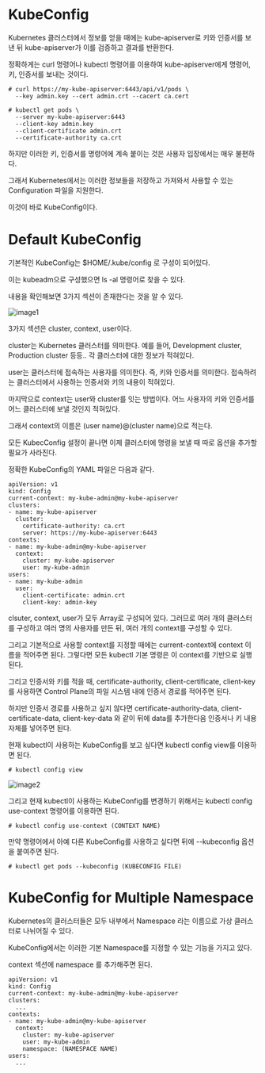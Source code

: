 # KubeConfig

Kubernetes 클러스터에서 정보를 얻을 때에는 kube-apiserver로 키와 인증서를 보낸 뒤 kube-apiserver가 이를 검증하고 결과를 반환한다.

정확하게는 curl 명령어나 kubectl 명령어를 이용하여 kube-apiserver에게 명령어, 키, 인증서를 보내는 것이다.

```
# curl https://my-kube-apiserver:6443/api/v1/pods \
  --key admin.key --cert admin.crt --cacert ca.cert
  
# kubectl get pods \
  --server my-kube-apiserver:6443
  --client-key admin.key
  --client-certificate admin.crt
  --certificate-authority ca.crt
```

하지만 이러한 키, 인증서를 명령어에 계속 붙이는 것은 사용자 입장에서는 매우 불편하다.

그래서 Kubernetes에서는 이러한 정보들을 저장하고 가져와서 사용할 수 있는 Configuration 파일을 지원한다.

이것이 바로 KubeConfig이다.

# Default KubeConfig

기본적인 KubeConfig는 $HOME/.kube/config 로 구성이 되어있다.

이는 kubeadm으로 구성했으면 ls -al 명령어로 찾을 수 있다.

내용을 확인해보면 3가지 섹션이 존재한다는 것을 알 수 있다.

![image1]()

3가지 섹션은 cluster, context, user이다.

cluster는 Kubernetes 클러스터를 의미한다. 예를 들어, Development cluster, Production cluster 등등.. 각 클러스터에 대한 정보가 적혀있다.

user는 클러스터에 접속하는 사용자를 의미한다. 즉, 키와 인증서를 의미한다. 접속하려는 클러스터에서 사용하는 인증서와 키의 내용이 적혀있다.

마지막으로 context는 user와 cluster를 잇는 방법이다. 어느 사용자의 키와 인증서를 어느 클러스터에 보낼 것인지 적혀있다.

그래서 context의 이름은 (user name)@(cluster name)으로 적는다.

모든 KubecConfig 설정이 끝나면 이제 클러스터에 명령을 보낼 때 따로 옵션을 추가할 필요가 사라진다.

정확한 KubeConfig의 YAML 파일은 다음과 같다.

```
apiVersion: v1
kind: Config
current-context: my-kube-admin@my-kube-apiserver
clusters:
- name: my-kube-apiserver
  cluster:
    certificate-authority: ca.crt
    server: https://my-kube-apiserver:6443
contexts:
- name: my-kube-admin@my-kube-apiserver
  context:
    cluster: my-kube-apiserver
    user: my-kube-admin
users:
- name: my-kube-admin
  user:
    client-certificate: admin.crt
    client-key: admin-key
```

clsuter, context, user가 모두 Array로 구성되어 있다. 그러므로 여러 개의 클러스터를 구성하고 여러 명의 사용자를 만든 뒤, 여러 개의 context를 구성할 수 있다.

그리고 기본적으로 사용할 context를 지정할 때에는 current-context에 context 이름을 적어주면 된다. 그렇다면 모든 kubectl 기본 명령은 이 context를 기반으로 실행된다.

그리고 인증서와 키를 적을 때, certificate-authority, client-certificate, client-key 를 사용하면 Control Plane의 파일 시스템 내에 인증서 경로를 적어주면 된다.

하지만 인증서 경로를 사용하고 싶지 않다면 certificate-authority-data, client-certificate-data, client-key-data 와 같이 뒤에 data를 추가한다음 인증서나 키 내용 자체를 넣어주면 된다.

현재 kubectl이 사용하는 KubeConfig를 보고 싶다면 kubectl config view를 이용하면 된다.

```
# kubectl config view
```

![image2]()

그리고 현재 kubectl이 사용하는 KubeConfig를 변경하기 위해서는 kubectl config use-context 명령어를 이용하면 된다.

```
# kubectl config use-context (CONTEXT NAME)
```

만약 명령어에서 아예 다른 KubeConfig를 사용하고 싶다면 뒤에 --kubeconfig 옵션을 붙여주면 된다.

```
# kubectl get pods --kubeconfig (KUBECONFIG FILE)
```

# KubeConfig for Multiple Namespace 

Kubernetes의 클러스터들은 모두 내부에서 Namespace 라는 이름으로 가상 클러스터로 나뉘어질 수 있다.

KubeConfig에서는 이러한 기본 Namespace를 지정할 수 있는 기능을 가지고 있다.

context 섹션에 namespace 를 추가해주면 된다.

```
apiVersion: v1
kind: Config
current-context: my-kube-admin@my-kube-apiserver
clusters:
  ...
contexts:
- name: my-kube-admin@my-kube-apiserver
  context:
    cluster: my-kube-apiserver
    user: my-kube-admin
    namespace: (NAMESPACE NAME)
users:
  ...
```

